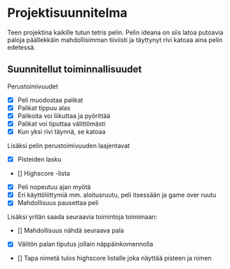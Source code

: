 # Projektisuunnitelma

Teen projektina kaikille tutun tetris pelin.
Pelin ideana on siis latoa putoavia paloja päällekkäin mahdollisimman
tiiviisti ja täyttynyt rivi katoaa aina pelin edetessä.

## Suunnitellut toiminnallisuudet

Perustoimivuudet
- [x] Peli muodostaa palikat 
- [x] Palikat tippuu alas 
- [x] Palikoita voi liikuttaa ja pyörittää
- [x] Palikat voi tiputtaa välittömästi
- [x] Kun yksi rivi täynnä, se katoaa

Lisäksi pelin perustoimivuuden laajentavat
- [x] Pisteiden lasku
- [] Highscore -lista
- [x] Peli nopeutuu ajan myötä
- [x] Eri käyttöliittymiä mm. aloitusruutu, peli itsessään ja game over ruutu
- [x] Mahdollisuus pausettaa peli

Lisäksi yritän saada seuraavia toimintoja toimimaan:
- [] Mahdollisuus nähdä seuraava pala
- [x] Välitön palan tiputus jollain näppäinkomennolla
- [] Tapa nimetä tulos highscore listalle joka näyttää pisteen ja nimen

